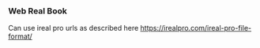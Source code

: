 ### Web Real Book
Can use ireal pro urls as described here https://irealpro.com/ireal-pro-file-format/